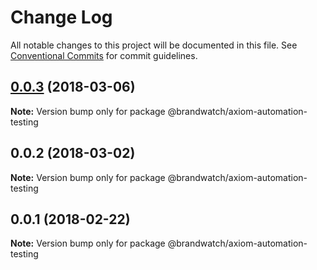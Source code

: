 # Change Log

All notable changes to this project will be documented in this file.
See [Conventional Commits](https://conventionalcommits.org) for commit guidelines.

<a name="0.0.3"></a>
## [0.0.3](https://github.com/HHogg/axiom/compare/@brandwatch/axiom-automation-testing@0.0.2...@brandwatch/axiom-automation-testing@0.0.3) (2018-03-06)




**Note:** Version bump only for package @brandwatch/axiom-automation-testing

<a name="0.0.2"></a>
## 0.0.2 (2018-03-02)




**Note:** Version bump only for package @brandwatch/axiom-automation-testing

<a name="0.0.1"></a>
## 0.0.1 (2018-02-22)




**Note:** Version bump only for package @brandwatch/axiom-automation-testing
